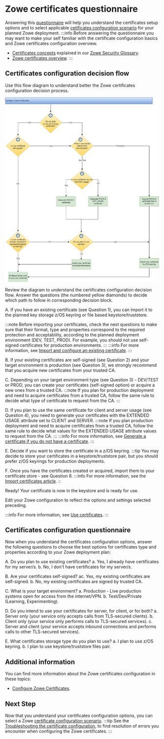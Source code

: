 # Zowe certificates questionnaire

Answering this [questionnaire](#certificates-configuration-questionnaire) will help you understand the certificates setup options and to select applicable [cetificates confguration scenario](certificate-configuration-scenarios.md) 
for your planned Zowe deployment.
:::info
Before answering the questionnaire you may want to make your self familiar with the certificate configuration basics and Zowe certificates configuration overview.
- [Certificates concepts](../appendix/zowe-security-glossary#certificate-concepts) explained in our [Zowe Security Glossary](../appendix/zowe-security-glossary).
- [Zowe certificates overview](../getting-started/zowe-certificates-overview).
:::

## Certificates configuration decision flow

Use this flow diagram to understand better the Zowe certificates configuration decision process.

![Certificates configuration decision tree](../images/install/config-certificates.png)

Review the diagram to understand the certificates configuration decision flow.
Answer the questions (the numbered yellow diamonds) to decide which path to follow in corresponding decision block.

A. If you have an existing certificate (see Question 1), you can import it to the planned key storage z/OS keyring or file based keystore/truststore.

:::note
Before importing your certificates, check the next questions to make sure that their format, type and properties correspond to the required protection and acceptability, according to the planned deployment environment (DEV, TEST, PROD).
For example, you should not use self-signed certificates for production environments.
:::
:::info
For more information, see [Import and configure an existing certificate](./import-certificates.md).
:::

B. If your existing certificates are self-signed (see Question 2) and your target environment is production (see Question 3), we strongly recommend that you acquire new certificates from your trusted CA.

C. Depending on your target environment type (see Question 3) - DEV/TEST or PROD, you can create your certificates (self-signed option) or acquire a new ones from a trusted CA.
   :::note
   If you plan for production deployment and need to acquire certificates from a trusted CA, follow the same rule to decide what type of certificate to request from the CA.
   :::

D. If you plan to use the same certificate for client and server usage (see Question 4), you need to generate your certificates with the EXTENDED USAGE attribute set to CLIENT and SERVER.
   :::note
   If you plan production deployment and need to acquire certificates from a trusted CA, follow the same rule to decide what values for the EXTENDED USAGE attribute values to request from the CA.
   :::
   :::info
   For more information, see [Generate a certificate if you do not have a certificate](./generate-certificates.md).
   :::

E. Decide if you want to store the certificate in a z/OS keyring.
   :::tip
   You may decide to store your certificates in a keystore/truststore pair, but you should prefer z/OS keyrings for production deployments.

F. Once you have the certificates created or acquired, import them to your certificate store - see Question 8.
   :::info
   For more information, see the [Import certificates article](./import-certificates.md).
   ::

Ready! Your certificate is now in the keystore and is ready for use.

Edit your Zowe configuration to reflect the options and settings selected preceding.

:::info
For more information, see [Use certificates](./use-certificates.md).
:::

## Certificates configuration questionnaire

Now when you understand the certificates configuration options, answer the following questions
to choose the best options for certificates type and properties according to your Zowe deployment plan:

A. Do you plan to use existing certificates?
   a. Yes, I already have certificates for my server/s.
   b. No, I don't have certificates for my server/s.
   
B. Are your certificates self-signed?
   ac. Yes, my existing certificates are self-signed.
   b. No, my existing certificates are signed by trusted CA.

C. What is your target environment?
   a. Production - Live production systems open for access from the internet/VPN.
   b. Test/Dev/Private (Learning, Experimenting).

D. Do you intend to use your certificates for server, for client, or for both?
   a. Server only (your service only accepts calls from TLS-secured clients).
   b. Client only (your service only performs calls to TLS-secured services).
   c. Server and client (your service accepts inbound connections and performs calls to other TLS-secured services).

E. What certificates storage type do you plan to use?
   a. I plan to use z/OS keyring.
   b. I plan to use keystore/truststore files pair.

## Additional information

You can find more information about the Zowe certificates configuration in these topics:
- [Configure Zowe Certificates](./configure-certificates).

## Next Step
Now that you understand your certificates configuration options, you can select a Zowe [certificate configuration scenario](certificate-configuration-scenarios.md).
:::tip
See the [Troubleshooting the certificate configuration](../troubleshoot/troubleshoot-zos-certificate.md), to find resolution of errors you encounter when configuring the Zowe certificates.
:::
